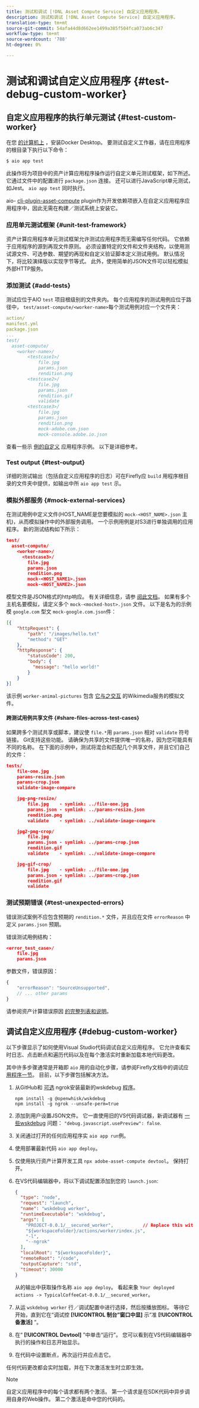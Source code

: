 ```yaml
---
title: 测试和调试 [!DNL Asset Compute Service] 自定义应用程序。
description: 测试和调试 [!DNL Asset Compute Service] 自定义应用程序。
translation-type: tm+mt
source-git-commit: 54afa44d8d662ee1499a385f504fca073ab6c347
workflow-type: tm+mt
source-wordcount: '788'
ht-degree: 0%

---
```



# 测试和调试自定义应用程序 {#test-debug-custom-worker}

## 自定义应用程序的执行单元测试 {#test-custom-worker}

在您 [的计算机上](https://www.docker.com/get-started) ，安装Docker Desktop。 要测试自定义工作器，请在应用程序的根目录下执行以下命令：

```bash
$ aio app test
```

<!-- TBD
To run tests for a custom application, run `adobe-asset-compute test-worker` command in the root of the custom application application application.

Document interactively running `adobe-asset-compute` commands `test-worker` and `run-worker`.
-->

此操作将为项目中的资产计算应用程序操作运行自定义单元测试框架，如下所述。 它通过文件中的配置进行 `package.json` 连接。 还可以进行JavaScript单元测试，如Jest。 `aio app test` 同时执行。

aio- [cli-plugin-asset-compute](https://github.com/adobe/aio-cli-plugin-asset-compute#install-as-local-devdependency) plugin作为开发依赖项嵌入在自定义应用程序应用程序中，因此无需在构建／测试系统上安装它。

### 应用单元测试框架 {#unit-test-framework}

资产计算应用程序单元测试框架允许测试应用程序而无需编写任何代码。 它依赖于应用程序的源到再现文件原则。 必须设置特定的文件和文件夹结构，以使用测试源文件、可选参数、期望的再现和自定义验证脚本定义测试用例。 默认情况下，将比较演绎版以实现字节等式。 此外，使用简单的JSON文件可以轻松模拟外部HTTP服务。

### 添加测试 {#add-tests}

测试应位于AIO `test` 项目根级别的文件夹内。 每个应用程序的测试用例应位于路径中， `test/asset-compute/<worker-name>`每个测试用例对应一个文件夹：

```yaml
action/
manifest.yml
package.json
...
test/
  asset-compute/
    <worker-name>/
        <testcase1>/
            file.jpg
            params.json
            rendition.png
        <testcase2>/
            file.jpg
            params.json
            rendition.gif
            validate
        <testcase3>/
            file.jpg
            params.json
            rendition.png
            mock-adobe.com.json
            mock-console.adobe.io.json
```

查看一些示 [例的自定义](https://github.com/adobe/asset-compute-example-workers/) 应用程序示例。 以下是详细参考。

### Test output {#test-output}

详细的测试输出（包括自定义应用程序的日志）可在Firefly应 `build` 用程序根目录的文件夹中提供，如输出中所 `aio app test` 示。

### 模拟外部服务 {#mock-external-services}

在测试用例中定义文件(HOST_NAME是您要模拟的 `mock-<HOST_NAME>.json` 主机)，从而模拟操作中的外部服务调用。 一个示例用例是对S3进行单独调用的应用程序。 新的测试结构如下所示：

```json
test/
  asset-compute/
    <worker-name>/
      <testcase3>/
        file.jpg
        params.json
        rendition.png
        mock-<HOST_NAME1>.json
        mock-<HOST_NAME2>.json
```

模型文件是JSON格式的http响应。 有关详细信息，请参 [阅此文档](https://www.mock-server.com/mock_server/creating_expectations.html)。 如果有多个主机名要模拟，请定义多个 `mock-<mocked-host>.json` 文件。 以下是名为的示例模 `google.com` 型文 `mock-google.com.json`件：

```json
[{
    "httpRequest": {
        "path": "/images/hello.txt"
        "method": "GET"
    },
    "httpResponse": {
        "statusCode": 200,
        "body": {
          "message": "hello world!"
        }
    }
}]
```

该示例 `worker-animal-pictures` 包含 [它与之交互](https://github.com/adobe/asset-compute-example-workers/blob/master/projects/worker-animal-pictures/test/asset-compute/worker-animal-pictures/simple-test/mock-upload.wikimedia.org.json) 的Wikimedia服务的模拟文件。

#### 跨测试用例共享文件 {#share-files-across-test-cases}

如果跨多个测试共享或脚本，建议使 `file.*`用 `params.json` 相对 `validate` 符号链接。 Git支持这些功能。 请确保为共享的文件提供唯一的名称，因为您可能具有不同的名称。 在下面的示例中，测试将混合和匹配几个共享文件，并且它们自己的文件：

```json
tests/
    file-one.jpg
    params-resize.json
    params-crop.json
    validate-image-compare

    jpg-png-resize/
        file.jpg    - symlink: ../file-one.jpg
        params.json - symlink: ../params-resize.json
        rendition.png
        validate    - symlink: ../validate-image-compare

    jpg2-png-crop/
        file.jpg
        params.json - symlink: ../params-crop.json
        rendition.gif
        validate    - symlink: ../validate-image-compare

    jpg-gif-crop/
        file.jpg    - symlink: ../file-one.jpg
        params.json - symlink: ../params-crop.json
        rendition.gif
        validate
```

### 测试预期错误 {#test-unexpected-errors}

错误测试案例不应包含预期的 `rendition.*` 文件，并且应在文件 `errorReason` 中定义 `params.json` 预期。

错误测试用例结构：

```json
<error_test_case>/
    file.jpg
    params.json
```

参数文件，错误原因：

```javascript
{
    "errorReason": "SourceUnsupported",
    // ... other params
}
```

请参阅资产计算错误原因 [的完整列表和说明](https://github.com/adobe/asset-compute-commons#error-reasons)。

## 调试自定义应用程序 {#debug-custom-worker}

以下步骤显示了如何使用Visual Studio代码调试自定义应用程序。 它允许查看实时日志、点击断点和遍历代码以及在每个激活实时重新加载本地代码更改。

其中许多步骤通常是开箱即 `aio` 用的自动化步骤，请参阅Firefly文档中的调试应 [用程序一节](https://www.adobe.io/apis/experienceplatform/project-firefly/docs.html#!AdobeDocs/project-firefly/master/getting_started/first_app.md)。 目前，以下步骤包括解决方法。

1. 从GitHub和 [可选](https://github.com/apache/openwhisk-wskdebug) ngrok安装最新的wskdebug [程序](https://www.npmjs.com/package/ngrok)。

   ```shell
   npm install -g @openwhisk/wskdebug
   npm install -g ngrok --unsafe-perm=true
   ```

1. 添加到用户设置JSON文件。 它一直使用旧的VS代码调试器，新调试器有 [一些wskdebug](https://github.com/apache/openwhisk-wskdebug/issues/74) 问题： `"debug.javascript.usePreview": false`.
1. 关闭通过打开的任何应用程序实 `aio app run`例。
1. 使用部署最新代码 `aio app deploy`。
1. 仅使用执行资产计算开发工具 `npx adobe-asset-compute devtool`。 保持打开。
1. 在VS代码编辑器中，将以下调试配置添加到您的 `launch.json`:

   ```json
   {
     "type": "node",
     "request": "launch",
     "name": "wskdebug worker",
     "runtimeExecutable": "wskdebug",
     "args": [
       "PROJECT-0.0.1/__secured_worker",           // Replace this with your ACTION NAME
       "${workspaceFolder}/actions/worker/index.js",
       "-l",
       "--ngrok"
     ],
     "localRoot": "${workspaceFolder}",
     "remoteRoot": "/code",
     "outputCapture": "std",
     "timeout": 30000
   }
   ```

   从的输出中获取操作名称 `aio app deploy`。 看起来象 `Your deployed actions -> TypicalCoffeeCat-0.0.1/__secured_worker`。

1. 从运 `wskdebug worker` 行／调试配置中进行选择，然后按播放图标。 等待它开始，直到它在“调试控 **[!UICONTROL 制台”窗口中显]** 示“准 **[!UICONTROL 备激活]** ”。

1. 在“ **[!UICONTROL Devtool]** ”中单击“运行”。 您可以看到在VS代码编辑器中执行的操作和日志开始显示。

1. 在代码中设置断点，再次运行并应点击它。

任何代码更改都会实时加载，并在下次激活发生时立即生效。

>[!NOTE]
>
>自定义应用程序中的每个请求都有两个激活。 第一个请求是在SDK代码中异步调用自身的Web操作。 第二个激活是命中您的代码的。
